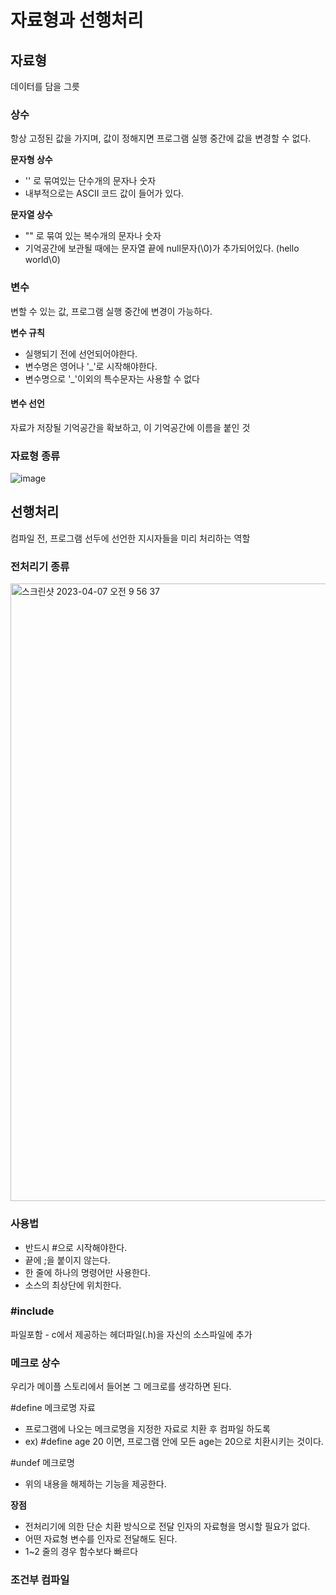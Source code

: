# 자료형과 선행처리

## 자료형
데이터를 담을 그릇

### 상수
항상 고정된 값을 가지며, 값이 정해지면 프로그램 실행 중간에 값을 변경할 수 없다.

**문자형 상수**
- '' 로 묶여있는 단수개의 문자나 숫자
- 내부적으로는 ASCII 코드 값이 들어가 있다.

**문자열 상수**
- "" 로 묶여 있는 복수개의 문자나 숫자
- 기억공간에 보관될 때에는 문자열 끝에 null문자(\0)가 추가되어있다. (hello world\0)

### 변수
변할 수 있는 값, 프로그램 실행 중간에 변경이 가능하다.

**변수 규칙**
- 실행되기 전에 선언되어야한다.
- 변수명은 영어나 '_'로 시작해야한다.
- 변수명으로 '_'이외의 특수문자는 사용할 수 없다

#### 변수 선언
자료가 저장될 기억공간을 확보하고, 이 기억공간에 이름을 붙인 것

### 자료형 종류
![image](https://user-images.githubusercontent.com/66578746/230518863-1dda1f4f-bb82-40b7-b80a-364c35eb5955.png)


## 선행처리
컴파일 전, 프로그램 선두에 선언한 지시자들을 미리 처리하는 역할

### 전처리기 종류
<img width="988" alt="스크린샷 2023-04-07 오전 9 56 37" src="https://user-images.githubusercontent.com/66578746/230519146-845375a2-6443-43f3-83d5-94bbe64015a8.png">

### 사용법
- 반드시 #으로 시작해야한다.
- 끝에 ;을 붙이지 않는다.
- 한 줄에 하나의 명령어만 사용한다.
- 소스의 최상단에 위치한다.

### #include 
파일포함 - c에서 제공하는 헤더파일(.h)을 자신의 소스파일에 추가

### 메크로 상수
우리가 메이플 스토리에서 들어본 그 메크로를 생각하면 된다.

#define 메크로명 자료 
- 프로그램에 나오는 메크로명을 지정한 자료로 치환 후 컴파일 하도록
- ex) #define age 20 이면, 프로그램 안에 모든 age는 20으로 치환시키는 것이다.

#undef 메크로명
- 위의 내용을 해제하는 기능을 제공한다.

**장점**
- 전처리기에 의한 단순 치환 방식으로 전달 인자의 자료형을 명시할 필요가 없다. 
- 어떤 자료형 변수를 인자로 전달해도 된다.
- 1~2 줄의 경우 함수보다 빠르다

### 조건부 컴파일

